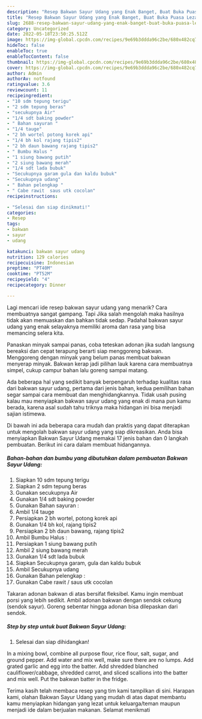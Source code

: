 ```yaml
---
description: "Resep Bakwan Sayur Udang yang Enak Banget, Buat Buka Puasa Lezat"
title: "Resep Bakwan Sayur Udang yang Enak Banget, Buat Buka Puasa Lezat"
slug: 2688-resep-bakwan-sayur-udang-yang-enak-banget-buat-buka-puasa-lezat
category: Uncategorized
date: 2022-05-18T23:50:25.512Z
image: https://img-global.cpcdn.com/recipes/9e69b3ddda96c2be/680x482cq70/bakwan-sayur-udang-foto-resep-utama.jpg
hideToc: false
enableToc: true
enableTocContent: false
thumbnail: https://img-global.cpcdn.com/recipes/9e69b3ddda96c2be/680x482cq70/bakwan-sayur-udang-foto-resep-utama.jpg
cover: https://img-global.cpcdn.com/recipes/9e69b3ddda96c2be/680x482cq70/bakwan-sayur-udang-foto-resep-utama.jpg
author: Admin
authorAv: notfound
ratingvalue: 3.6
reviewcount: 11
recipeingredient:
- "10 sdm tepung terigu"
- "2 sdm tepung beras"
- "secukupnya Air"
- "1/4 sdt baking powder"
- " Bahan sayuran "
- "1/4 tauge"
- "2 bh wortel potong korek api"
- "1/4 bh kol rajang tipis2"
- "2 bh daun bawang rajang tipis2"
- " Bumbu Halus "
- "1 siung bawang putih"
- "2 siung bawang merah"
- "1/4 sdt lada bubuk"
- "Secukupnya garam gula dan kaldu bubuk"
- "Secukupnya udang"
- " Bahan pelengkap "
- " Cabe rawit  saus utk cocolan"
recipeinstructions:

- "Selesai dan siap dinikmati!"
categories:
- Resep
tags:
- bakwan
- sayur
- udang

katakunci: bakwan sayur udang 
nutrition: 129 calories
recipecuisine: Indonesian
preptime: "PT40M"
cooktime: "PT52M"
recipeyield: "4"
recipecategory: Dinner

---
```



Lagi mencari ide resep bakwan sayur udang yang menarik? Cara membuatnya sangat gampang. Tapi Jika salah mengolah maka hasilnya tidak akan memuaskan dan bahkan tidak sedap. Padahal bakwan sayur udang yang enak selayaknya memiliki aroma dan rasa yang bisa memancing selera kita.


Panaskan minyak sampai panas, coba teteskan adonan jika sudah langsung bereaksi dan cepat terapung berarti siap menggoreng bakwan. Menggoreng dengan minyak yang belum panas membuat bakwan menyerap minyak. Bakwan kerap jadi pilihan lauk karena cara membuatnya simpel, cukup campur bahan lalu goreng sampai matang.

Ada beberapa hal yang sedikit banyak berpengaruh terhadap kualitas rasa dari bakwan sayur udang, pertama dari jenis bahan, kedua pemilihan bahan segar sampai cara membuat dan menghidangkannya. Tidak usah pusing kalau mau menyiapkan bakwan sayur udang yang enak di mana pun kamu berada, karena asal sudah tahu triknya maka hidangan ini bisa menjadi sajian istimewa.


Di bawah ini ada beberapa cara mudah dan praktis yang dapat diterapkan untuk mengolah bakwan sayur udang yang siap dikreasikan. Anda bisa menyiapkan Bakwan Sayur Udang memakai 17 jenis bahan dan 0 langkah pembuatan. Berikut ini cara dalam membuat hidangannya.

<!--inarticleads1-->

##### Bahan-bahan dan bumbu yang dibutuhkan dalam pembuatan Bakwan Sayur Udang:

1. Siapkan 10 sdm tepung terigu
1. Siapkan 2 sdm tepung beras
1. Gunakan secukupnya Air
1. Gunakan 1/4 sdt baking powder
1. Gunakan  Bahan sayuran :
1. Ambil 1/4 tauge
1. Persiapkan 2 bh wortel, potong korek api
1. Gunakan 1/4 bh kol, rajang tipis2
1. Persiapkan 2 bh daun bawang, rajang tipis2
1. Ambil  Bumbu Halus :
1. Persiapkan 1 siung bawang putih
1. Ambil 2 siung bawang merah
1. Gunakan 1/4 sdt lada bubuk
1. Siapkan Secukupnya garam, gula dan kaldu bubuk
1. Ambil Secukupnya udang
1. Gunakan  Bahan pelengkap :
1. Gunakan  Cabe rawit / saus utk cocolan


Takaran adonan bakwan di atas bersifat fleksibel. Kamu ingin membuat porsi yang lebih sedikit. Ambil adonan bakwan dengan sendok cekung (sendok sayur). Goreng sebentar hingga adonan bisa dilepaskan dari sendok. 

<!--inarticleads2-->

##### Step by step untuk buat Bakwan Sayur Udang:


1. Selesai dan siap dihidangkan!

In a mixing bowl, combine all purpose flour, rice flour, salt, sugar, and ground pepper. Add water and mix well, make sure there are no lumps. Add grated garlic and egg into the batter. Add shredded blanched cauliflower/cabbage, shredded carrot, and sliced scallions into the batter and mix well. Put the bakwan batter in the fridge. 

Terima kasih telah membaca resep yang tim kami tampilkan di sini. Harapan kami, olahan Bakwan Sayur Udang yang mudah di atas dapat membantu kamu menyiapkan hidangan yang lezat untuk keluarga/teman maupun menjadi ide dalam berjualan makanan. Selamat menikmati
